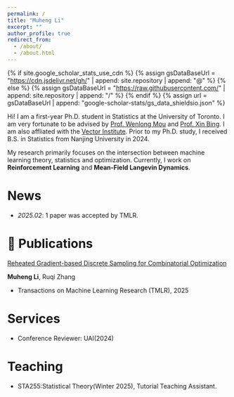 ```yaml
---
permalink: /
title: "Muheng Li"
excerpt: ""
author_profile: true
redirect_from: 
  - /about/
  - /about.html
---
```


{% if site.google_scholar_stats_use_cdn %}
{% assign gsDataBaseUrl = "https://cdn.jsdelivr.net/gh/" | append: site.repository | append: "@" %}
{% else %}
{% assign gsDataBaseUrl = "https://raw.githubusercontent.com/" | append: site.repository | append: "/" %}
{% endif %}
{% assign url = gsDataBaseUrl | append: "google-scholar-stats/gs_data_shieldsio.json" %}

<span class='anchor' id='about-me'></span>

Hi! I am a first-year Ph.D. student in Statistics at the University of Toronto. I am very fortunate to be advised by  <a href="https://mouwenlong.github.io/index.html" target=&ldquo;blank&rdquo;>Prof. Wenlong Mou</a> and <a href="https://bingx1990.github.io/" target=&ldquo;blank&rdquo;>Prof. Xin Bing</a>. I am also affliated with the  <a href="https://vectorinstitute.ai/" target=&ldquo;blank&rdquo;> Vector Institute</a>. Prior to my Ph.D. study, I received B.S. in Statistics from Nanjing University in 2024.

My research primarily focuses on the intersection between machine learning theory, statistics and optimization. Currently, I work on **Reinforcement Learning** and **Mean-Field Langevin Dynamics**.



# News
- *2025.02*: 1 paper was accepted by TMLR.  

# 📝 Publications 


[Reheated Gradient-based Discrete Sampling for Combinatorial Optimization](https://arxiv.org/abs/2503.04047)

**Muheng Li**, Ruqi Zhang
- Transactions on Machine Learning Research (TMLR), 2025




<!-- # Honors and Awards
- *2021.10* Lorem ipsum dolor sit amet, consectetur adipiscing elit. Vivamus ornare aliquet ipsum, ac tempus justo dapibus sit amet. 
- *2021.09* Lorem ipsum dolor sit amet, consectetur adipiscing elit. Vivamus ornare aliquet ipsum, ac tempus justo dapibus sit amet.  -->

<!-- # 📖 Educations
- *2019.06 - 2022.04 (now)*, Lorem ipsum dolor sit amet, consectetur adipiscing elit. Vivamus ornare aliquet ipsum, ac tempus justo dapibus sit amet. 
- *2015.09 - 2019.06*, Lorem ipsum dolor sit amet, consectetur adipiscing elit. Vivamus ornare aliquet ipsum, ac tempus justo dapibus sit amet.  -->

<!-- # 💬 Invited Talks
- *2021.06*, Lorem ipsum dolor sit amet, consectetur adipiscing elit. Vivamus ornare aliquet ipsum, ac tempus justo dapibus sit amet. 
- *2021.03*, Lorem ipsum dolor sit amet, consectetur adipiscing elit. Vivamus ornare aliquet ipsum, ac tempus justo dapibus sit amet.  \| [\[video\]](https://github.com/) -->

#  Services
- Conference Reviewer: UAI(2024)


# Teaching
- STA255:Statistical Theory(Winter 2025), Tutorial Teaching Assistant.


<!-- # 💻 Internships
- *2019.05 - 2020.02*, [Lorem](https://github.com/), China. -->